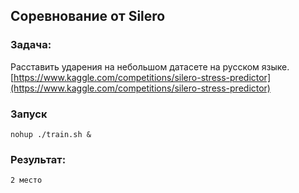 ## Соревнование от Silero

### Задача:

Расставить ударения на небольшом датасете на русском языке.
[https://www.kaggle.com/competitions/silero-stress-predictor](https://www.kaggle.com/competitions/silero-stress-predictor)


### Запуск
```
nohup ./train.sh &
```

### Результат:

```
2 место
```